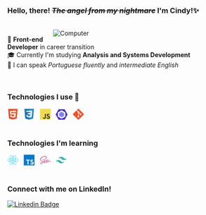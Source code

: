 ### Hello, there! <s>*The angel from my nightmare*</s> I'm Cindy!✨

<br />

<img src="https://raw.githubusercontent.com/MicaelliMedeiros/micaellimedeiros/master/image/computer-illustration.png" min-width="400px" max-width="400px" width="400px" align="right" alt="Computer">

🌱 **Front-end Developer** in career transition <br>
🎓 Currently I'm studying **Analysis and Systems Development** <br>
📍 I can speak *Portuguese fluently* and *intermediate English*

<br />

### Technologies I use 🚀

<div> 
  <img src="./tecnologias/html.png" width="25" title="HTML5"/> &nbsp;
  <img src="./tecnologias/css.png" width="25" title="CSS3"/> &nbsp;
  <img src="./tecnologias/js.png" width="25" title="JavaScript"/> &nbsp;
  <img src="./tecnologias/eslint.png" width="27" title="Eslint"/> &nbsp;
  <img src="./tecnologias/git.png" width="25" title="Git"/> &nbsp;
</div>

<br />

### Technologies I'm learning

<div>
  <img src="./tecnologias/react.png" width="25" title="React"/> &nbsp;
  <img src="./tecnologias/typescript.png" width="25" title="TypeScript"/> &nbsp;
  <img src="./tecnologias/sass.png" width="25" title="Sass"/> &nbsp;
  <img src="./tecnologias/tailwindcss.png" width="25" title="Tailwind CSS"/> &nbsp;
</div>

<br />

### Connect with me on LinkedIn!

<!-- [<img src="https://img.shields.io/badge/linkedin-%230077B5.svg?&style=for-the-badge&logo=linkedin&logoColor=white" />](https://www.linkedin.com/in/eucindyn/) -->

[![Linkedin Badge](https://img.shields.io/badge/-Cindy%20Nascimento-cb6699?style=flat-square&logo=Linkedin&logoColor=white&link=https://www.linkedin.com/in/eucindyn/)](https://www.linkedin.com/in/eucindyn/) 

<!---->
  
 
	
        
        

        

